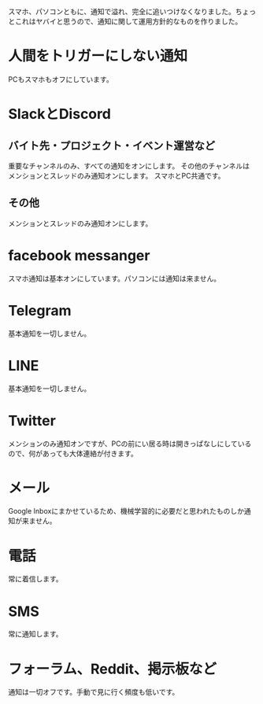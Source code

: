 スマホ、パソコンともに、通知で溢れ、完全に追いつけなくなりました。ちょっとこれはヤバイと思うので、通知に関して運用方針的なものを作りました。

# 人間をトリガーにしない通知

PCもスマホもオフにしています。

# SlackとDiscord

## バイト先・プロジェクト・イベント運営など

重要なチャンネルのみ、すべての通知をオンにします。
その他のチャンネルはメンションとスレッドのみ通知オンにします。
スマホとPC共通です。

## その他

メンションとスレッドのみ通知オンにします。

# facebook messanger

スマホ通知は基本オンにしています。パソコンには通知は来ません。

# Telegram

基本通知を一切しません。

# LINE

基本通知を一切しません。

# Twitter

メンションのみ通知オンですが、PCの前にい居る時は開きっぱなしにしているので、何があっても大体連絡が付きます。

# メール

Google Inboxにまかせているため、機械学習的に必要だと思われたものしか通知が来ません。

# 電話

常に着信します。

# SMS

常に通知します。

# フォーラム、Reddit、掲示板など

通知は一切オフです。手動で見に行く頻度も低いです。
